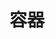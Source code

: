 ---
title: "容器"
description: "Kubernetes"
slug: "自动部署、扩展和管理容器化应用程序的开源系统"
image: "image-20201220201512486.png"
style:
    background: "#2a9d8f"
    color: "#fff"
---